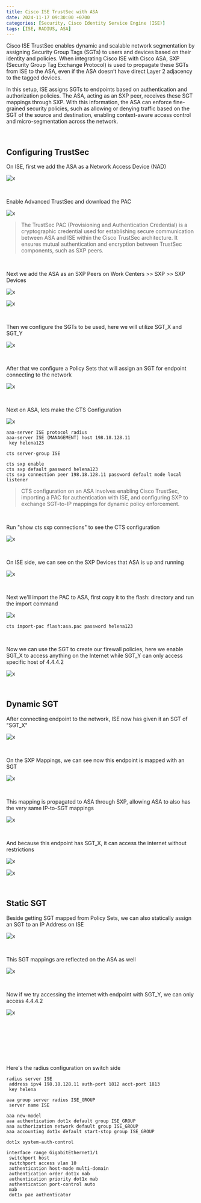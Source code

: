 ```yaml
---
title: Cisco ISE TrustSec with ASA
date: 2024-11-17 09:30:00 +0700
categories: [Security, Cisco Identity Service Engine (ISE)]
tags: [ISE, RADIUS, ASA]
---
```


Cisco ISE TrustSec enables dynamic and scalable network segmentation by assigning Security Group Tags (SGTs) to users and devices based on their identity and policies. When integrating Cisco ISE with Cisco ASA, SXP (Security Group Tag Exchange Protocol) is used to propagate these SGTs from ISE to the ASA, even if the ASA doesn’t have direct Layer 2 adjacency to the tagged devices.

In this setup, ISE assigns SGTs to endpoints based on authentication and authorization policies. The ASA, acting as an SXP peer, receives these SGT mappings through SXP. With this information, the ASA can enforce fine-grained security policies, such as allowing or denying traffic based on the SGT of the source and destination, enabling context-aware access control and micro-segmentation across the network.

<br>

## Configuring TrustSec

On ISE, first we add the ASA as a Network Access Device (NAD) 

![x](/static/2024-11-17-ise-trustsec-asa/01.png)

<br>

Enable Advanced TrustSec and download the PAC

![x](/static/2024-11-17-ise-trustsec-asa/02.png)

> The TrustSec PAC (Provisioning and Authentication Credential) is a cryptographic credential used for establishing secure communication between ASA and ISE within the Cisco TrustSec architecture. It ensures mutual authentication and encryption between TrustSec components, such as SXP peers.

<br>

Next we add the ASA as an SXP Peers on Work Centers >> SXP >> SXP Devices

![x](/static/2024-11-17-ise-trustsec-asa/03.png)

![x](/static/2024-11-17-ise-trustsec-asa/04.png)

<br>

Then we configure the SGTs to be used, here we will utilize SGT_X and SGT_Y

![x](/static/2024-11-17-ise-trustsec-asa/05.png)

<br>

After that we configure a Policy Sets that will assign an SGT for endpoint connecting to the network

![x](/static/2024-11-17-ise-trustsec-asa/06.png)

<br>

Next on ASA, lets make the CTS Configuration

![x](/static/2024-11-17-ise-trustsec-asa/07.png)

```
aaa-server ISE protocol radius
aaa-server ISE (MANAGEMENT) host 198.18.128.11
 key helena123

cts server-group ISE

cts sxp enable
cts sxp default password helena123
cts sxp connection peer 198.18.128.11 password default mode local listener
```

> CTS configuration on an ASA involves enabling Cisco TrustSec, importing a PAC for authentication with ISE, and configuring SXP to exchange SGT-to-IP mappings for dynamic policy enforcement.

<br>

Run "show cts sxp connections" to see the CTS configuration

![x](/static/2024-11-17-ise-trustsec-asa/08.png)

<br>

On ISE side, we can see on the SXP Devices that ASA is up and running

![x](/static/2024-11-17-ise-trustsec-asa/09.png)

<br>

Next we'll import the PAC to ASA, first copy it to the flash: directory and run the import command

![x](/static/2024-11-17-ise-trustsec-asa/10.png)

```
cts import-pac flash:asa.pac password helena123
```

<br>

Now we can use the SGT to create our firewall policies, here we enable SGT_X to access anything on the Internet while SGT_Y can only access specific host of 4.4.4.2

![x](/static/2024-11-17-ise-trustsec-asa/11.png)

<br>

## Dynamic SGT

After connecting endpoint to the network, ISE now has given it an SGT of "SGT_X"

![x](/static/2024-11-17-ise-trustsec-asa/12.png)

<br>

On the SXP Mappings, we can see now this endpoint is mapped with an SGT

![x](/static/2024-11-17-ise-trustsec-asa/13.png)

<br>

This mapping is propagated to ASA through SXP, allowing ASA to also has the very same IP-to-SGT mappings

![x](/static/2024-11-17-ise-trustsec-asa/14.png)

<br>

And because this endpoint has SGT_X, it can access the internet without restrictions

![x](/static/2024-11-17-ise-trustsec-asa/15.png)

![x](/static/2024-11-17-ise-trustsec-asa/16.png)

<br>

## Static SGT

Beside getting SGT mapped from Policy Sets, we can also statically assign an SGT to an IP Address on ISE

![x](/static/2024-11-17-ise-trustsec-asa/17.png)

<br>

This SGT mappings are reflected on the ASA as well

![x](/static/2024-11-17-ise-trustsec-asa/18.png)

<br>

Now if we try accessing the internet with endpoint with SGT_Y, we can only access 4.4.4.2

![x](/static/2024-11-17-ise-trustsec-asa/19.png)

<br>
<br>
<br>
<br>
<br>
<br>

Here's the radius configuration on switch side

```
radius server ISE
 address ipv4 198.18.128.11 auth-port 1812 acct-port 1813
 key helena

aaa group server radius ISE_GROUP
 server name ISE

aaa new-model
aaa authentication dot1x default group ISE_GROUP
aaa authorization network default group ISE_GROUP
aaa accounting dot1x default start-stop group ISE_GROUP

dot1x system-auth-control

interface range GigabitEthernet1/1
 switchport host
 switchport access vlan 10
 authentication host-mode multi-domain
 authentication order dot1x mab
 authentication priority dot1x mab
 authentication port-control auto
 mab
 dot1x pae authenticator
```








